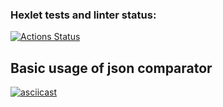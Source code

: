 ### Hexlet tests and linter status:
[![Actions Status](https://github.com/prusov-code/php-project-48/actions/workflows/hexlet-check.yml/badge.svg)](https://github.com/prusov-code/php-project-48/actions)

## Basic usage of json comparator
[![asciicast](https://asciinema.org/a/0UsCeKnszflw7JkV6zLqrH2mT.svg)](https://asciinema.org/a/0UsCeKnszflw7JkV6zLqrH2mT)